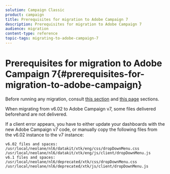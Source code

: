 ```yaml
---
solution: Campaign Classic
product: campaign
title: Prerequisites for migration to Adobe Campaign 7
description: Prerequisites for migration to Adobe Campaign 7
audience: migration
content-type: reference
topic-tags: migrating-to-adobe-campaign-7
---
```


# Prerequisites for migration to Adobe Campaign 7{#prerequisites-for-migration-to-adobe-campaign}

Before running any migration, consult [this section](../../migration/using/before-starting-migration.md) and [this page](../../migration/using/configuring-your-platform.md) sections.

When migrating from v6.02 to Adobe Campaign v7, some files delivered beforehand are not delivered.

If a client error appears, you have to either update your dashboards with the new Adobe Campaign v7 code, or manually copy the following files from the v6.02 instance to the v7 instance:

```
v6.02 files and spaces:
/usr/local/neolane/nl6/datakit/xtk/eng/css/dropDownMenu.css
/usr/local/neolane/nl6/datakit/xtk/eng/js/client/dropDownMenu.js
v6.1 files and spaces:
/usr/local/neolane/nl6/deprecated/xtk/css/dropDownMenu.css
/usr/local/neolane/nl6/deprecated/xtk/js/client/dropDownMenu.js  
```
